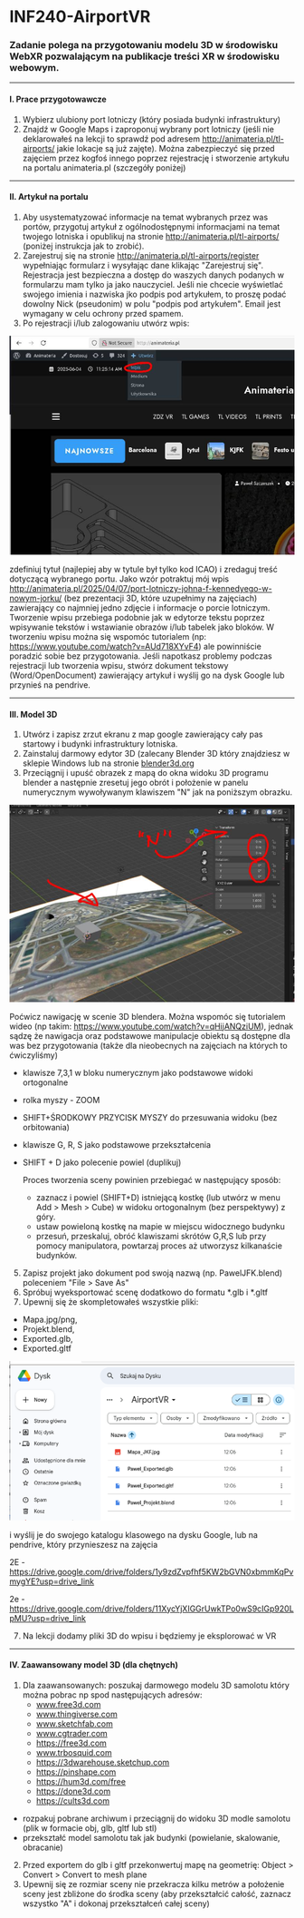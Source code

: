 # INF240-AirportVR

### Zadanie polega na przygotowaniu modelu 3D w środowisku WebXR pozwalającym na publikacje treści XR w środowisku webowym.

---

#### I. Prace przygotowawcze

1. Wybierz ulubiony port lotniczy (który posiada budynki infrastruktury)
2. Znajdź w Google Maps i zaproponuj wybrany port lotniczy (jeśli nie deklarowałeś na lekcji to sprawdź pod adresem http://animateria.pl/tl-airports/ jakie lokacje są już zajęte). Można zabezpieczyć się przed zajęciem przez kogfoś innego poprzez rejestrację i stworzenie artykułu na portalu animateria.pl (szczegóły poniżej)

---

#### II. Artykuł na portalu
1. Aby usystematyzować informacje na temat wybranych przez was portów, przygotuj artykuł z ogólnodostępnymi informacjami na temat twojego lotniska i opublikuj na stronie http://animateria.pl/tl-airports/ (poniżej instrukcja jak to zrobić).
2. Zarejestruj się na stronie http://animateria.pl/tl-airports/register wypełniając formularz i wysyłając dane klikając "Zarejestruj się". Rejestracja jest bezpieczna a dostęp do waszych danych podanych w formularzu mam tylko ja jako nauczyciel. Jeśli nie chcecie wyświetlać swojego imienia i nazwiska jko podpis pod artykułem, to proszę podać dowolny Nick (pseudonim) w polu "podpis pod artykułem". Email jest wymagany w celu ochrony przed spamem.
3. Po rejestracji i/lub zalogowaniu utwórz wpis:

![Utworz wpis](UtworzWpis.jpg)

zdefiniuj tytuł (najlepiej aby w tytule był tylko kod ICAO) i zredaguj treść dotyczącą wybranego portu. Jako wzór potraktuj mój wpis http://animateria.pl/2025/04/07/port-lotniczy-johna-f-kennedyego-w-nowym-jorku/ (bez prezentacji 3D, które uzupełnimy na zajęciach) zawierający co najmniej jedno zdjęcie i informacje o porcie lotniczym. Tworzenie wpisu przebiega podobnie jak w edytorze tekstu poprzez wpisywanie tekstów i wstawianie obrazów i/lub tabelek jako bloków. W tworzeniu wpisu można się wspomóc tutorialem (np: https://www.youtube.com/watch?v=AUd718XYvF4) ale powinniście poradzić sobie bez przygotowania. Jeśli napotkasz problemy podczas rejestracji lub tworzenia wpisu, stwórz dokument tekstowy (Word/OpenDocument) zawierający artykuł i wyślij go na dysk Google lub przynieś na pendrive.

---

#### III. Model 3D
1.  Utwórz i zapisz zrzut ekranu z map google zawierający cały pas startowy i budynki infrastruktury lotniska.
2.  Zainstaluj darmowy edytor 3D (zalecany Blender 3D który znajdziesz w sklepie Windows lub na stronie [blender3d.org](https://www.blender.org/download/)
3.  Przeciągnij i upuść obrazek z mapą do okna widoku 3D programu blender a następnie zresetuj jego obrót i położenie w panelu numerycznym wywoływanym klawiszem "N" jak na poniższym obrazku.

![Reset](Reset.jpg)

Poćwicz nawigację w scenie 3D blendera. Można wspomóc się tutorialem wideo (np takim: https://www.youtube.com/watch?v=qHijANQziUM), jednak sądzę że nawigacja oraz podstawowe manipulacje obiektu są dostępne dla was bez przygotowania (także dla nieobecnych na zajęciach na których to ćwiczyliśmy)
- klawisze 7,3,1 w bloku numerycznym jako podstawowe widoki ortogonalne
- rolka myszy - ZOOM
- SHIFT+ŚRODKOWY PRZYCISK MYSZY do przesuwania widoku (bez orbitowania)
- klawisze G, R, S jako podstawowe przekształcenia
- SHIFT + D jako polecenie powiel (duplikuj)

  Proces tworzenia sceny powinien przebiegać w następujący sposób:
  - zaznacz i powiel (SHIFT+D) istniejącą kostkę (lub utwórz w menu Add > Mesh > Cube) w widoku ortogonalnym (bez perspektywy) z góry.
  - ustaw powieloną kostkę na mapie w miejscu widocznego budynku
  - przesuń, przeskaluj, obróć klawiszami skrótów G,R,S lub przy pomocy manipulatora, powtarzaj proces aż utworzysz kilkanaście budynków.
5. Zapisz projekt jako dokument pod swoją nazwą (np. PawelJFK.blend) poleceniem "File > Save As"
6. Spróbuj wyeksportować scenę dodatkowo do formatu *.glb i *.gltf
6. Upewnij się że skompletowałeś wszystkie pliki:
  - Mapa.jpg/png,
  - Projekt.blend,
  - Exported.glb,
  - Exported.gltf
 
![Drive](Drive.png)
    
  i wyślij je do swojego katalogu klasowego na dysku Google, lub na pendrive, który przynieszesz na zajęcia

2E - https://drive.google.com/drive/folders/1y9zdZvpfhf5KW2bGVN0xbmmKqPvmygYE?usp=drive_link

2e - https://drive.google.com/drive/folders/11XycYjXIGGrUwkTPo0wS9cIGp920LpMU?usp=drive_link
  
7. Na lekcji dodamy pliki 3D do wpisu i będziemy je eksplorować w VR

---

#### IV. Zaawansowany model 3D (dla chętnych)
1. Dla zaawansowanych: poszukaj darmowego modelu 3D samolotu który można pobrac np spod następujących adresów:
    - www.free3d.com
    - www.thingiverse.com
    - www.sketchfab.com
    - www.cgtrader.com
    - https://free3d.com
    - www.trbosquid.com
    - https://3dwarehouse.sketchup.com
    - https://pinshape.com
    - https://hum3d.com/free
    - https://done3d.com
    - https://cults3d.com
  - rozpakuj pobrane archiwum i przeciągnij do widoku 3D modle samolotu (plik w formacie obj, glb, gltf lub stl)
  - przekształć model samolotu tak jak budynki (powielanie, skalowanie, obracanie)
2. Przed exportem do glb i gltf przekonwertuj mapę na geometrię: Object > Convert > Convert to mesh plane
3. Upewnij się ze rozmiar sceny nie przekracza kilku metrów a położenie sceny jest zbliżone do środka sceny (aby przekształcić całość, zaznacz wszystko "A" i dokonaj przekształceń całej sceny)
